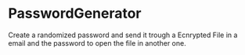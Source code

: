 # PasswordGenerator

Create a randomized password and send it trough a Ecnrypted File in a email and the password to open the file in another one.
